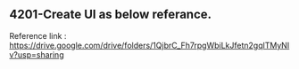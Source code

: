 ## 4201-Create UI as below referance.

Reference link : https://drive.google.com/drive/folders/1QjbrC_Fh7rpgWbiLkJfetn2gqlTMyNIv?usp=sharing

